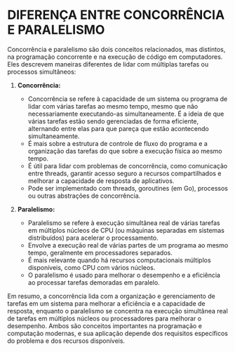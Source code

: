 # DIFERENÇA ENTRE CONCORRÊNCIA E PARALELISMO
Concorrência e paralelismo são dois conceitos relacionados, mas distintos, na programação concorrente e na execução de código em computadores. Eles descrevem maneiras diferentes de lidar com múltiplas tarefas ou processos simultâneos:

1. **Concorrência:**
   - Concorrência se refere à capacidade de um sistema ou programa de lidar com várias tarefas ao mesmo tempo, mesmo que não necessariamente executando-as simultaneamente. É a ideia de que várias tarefas estão sendo gerenciadas de forma eficiente, alternando entre elas para que pareça que estão acontecendo simultaneamente.
   - É mais sobre a estrutura de controle de fluxo do programa e a organização das tarefas do que sobre a execução física ao mesmo tempo.
   - É útil para lidar com problemas de concorrência, como comunicação entre threads, garantir acesso seguro a recursos compartilhados e melhorar a capacidade de resposta de aplicativos.
   - Pode ser implementado com threads, goroutines (em Go), processos ou outras abstrações de concorrência.

2. **Paralelismo:**
   - Paralelismo se refere à execução simultânea real de várias tarefas em múltiplos núcleos de CPU (ou máquinas separadas em sistemas distribuídos) para acelerar o processamento.
   - Envolve a execução real de várias partes de um programa ao mesmo tempo, geralmente em processadores separados.
   - É mais relevante quando há recursos computacionais múltiplos disponíveis, como CPU com vários núcleos.
   - O paralelismo é usado para melhorar o desempenho e a eficiência ao processar tarefas demoradas em paralelo.

Em resumo, a concorrência lida com a organização e gerenciamento de tarefas em um sistema para melhorar a eficiência e a capacidade de resposta, enquanto o paralelismo se concentra na execução simultânea real de tarefas em múltiplos núcleos ou processadores para melhorar o desempenho. Ambos são conceitos importantes na programação e computação modernas, e sua aplicação depende dos requisitos específicos do problema e dos recursos disponíveis.